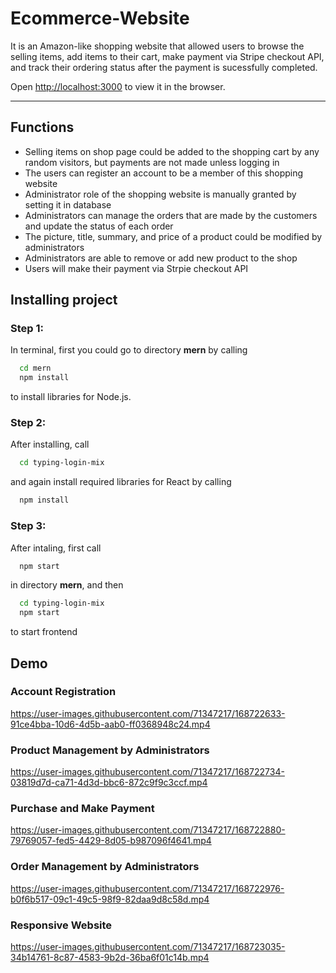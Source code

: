 # Ecommerce-Website

<!-- Italics -->
It is an Amazon-like shopping website that allowed users to browse the selling items, add items to their cart, make payment via Stripe checkout API, and track their ordering status after the payment is sucessfully completed.

Open [http://localhost:3000](http://localhost:3000) to view it in the browser.

<!-- Horizontal Rule -->
---

## Functions

- Selling items on shop page could be added to the shopping cart by any random visitors, but payments are not made unless logging in
- The users can register an account to be a member of this shopping website
- Administrator role of the shopping website is manually granted by setting it in database
- Administrators can manage the orders that are made by the customers and update the status of each order
- The picture, title, summary, and price of a product could be modified by administrators
- Administrators are able to remove or add new product to the shop
- Users will make their payment via Strpie checkout API
## Installing project

<!-- Code Blocks -->
### Step 1:

In terminal, first you could go to directory **mern** by calling
```bash
  cd mern
  npm install
```
to install libraries for Node.js. 

### Step 2: 

After installing, call
```bash
  cd typing-login-mix
```
and again install required libraries for React by calling
```bash
  npm install
```

### Step 3: 

After intaling, first call 
```bash
  npm start
```
in directory **mern**, and then
```bash
  cd typing-login-mix
  npm start
```
to start frontend

## Demo

### Account Registration

https://user-images.githubusercontent.com/71347217/168722633-91ce4bba-10d6-4d5b-aab0-ff0368948c24.mp4


### Product Management by Administrators

https://user-images.githubusercontent.com/71347217/168722734-03819d7d-ca71-4d3d-bbc6-872c9f9c3ccf.mp4

### Purchase and Make Payment 

https://user-images.githubusercontent.com/71347217/168722880-79769057-fed5-4429-8d05-b987096f4641.mp4

### Order Management by Administrators

https://user-images.githubusercontent.com/71347217/168722976-b0f6b517-09c1-49c5-98f9-82daa9d8c58d.mp4

### Responsive Website

https://user-images.githubusercontent.com/71347217/168723035-34b14761-8c87-4583-9b2d-36ba6f01c14b.mp4


